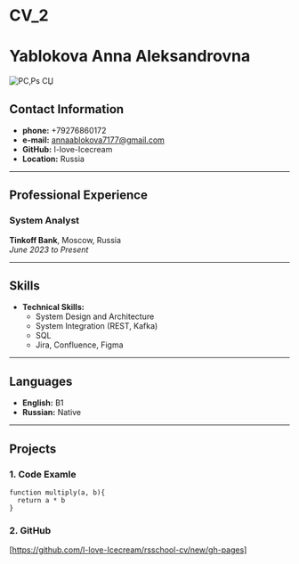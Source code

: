 # CV_2

# **Yablokova Anna Aleksandrovna**

![Р­С‚Рѕ СЏ](https://encrypted-tbn0.gstatic.com/images?q=tbn:ANd9GcRAmiER7BqGJ4Zcoq4XtV-s7U1LFndV3aoGgg&s)
## **Contact Information**

- **phone:** +79276860172
- **e-mail:** annaablokova7177@gmail.com
- **GitHub:** I-love-Icecream
- **Location:** Russia
---

## **Professional Experience**

### **System Analyst**
**Tinkoff Bank**, Moscow, Russia  
*June 2023 to Present*

---
## **Skills**

- **Technical Skills:**
  - System Design and Architecture
  - System Integration (REST, Kafka)
  - SQL
  - Jira, Confluence, Figma

---

## **Languages**

- **English:** B1
- **Russian:** Native

---

## **Projects**

### **1. Code Examle**
```
function multiply(a, b){
  return a * b
}
```
### **2. GitHub**
[https://github.com/I-love-Icecream/rsschool-cv/new/gh-pages]
